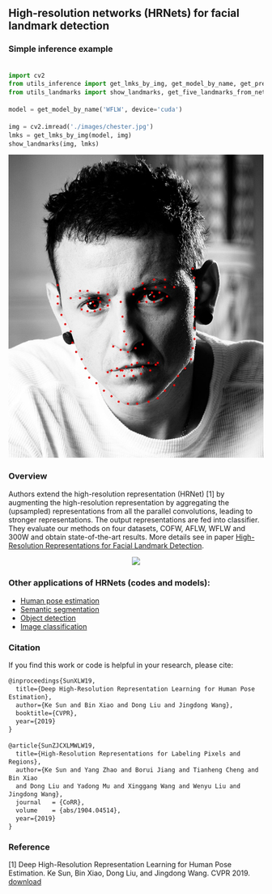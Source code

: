 ## High-resolution networks (HRNets) for facial landmark detection

### Simple inference example


```python

import cv2
from utils_inference import get_lmks_by_img, get_model_by_name, get_preds, decode_preds, crop
from utils_landmarks import show_landmarks, get_five_landmarks_from_net, alignment_orig

model = get_model_by_name('WFLW', device='cuda')

img = cv2.imread('./images/chester.jpg')
lmks = get_lmks_by_img(model, img) 
show_landmarks(img, lmks)


```
<div align=center>

![](images/chester_output.jpg)

</div>



### Overview

Authors extend the high-resolution representation (HRNet) [1] by augmenting the high-resolution representation by aggregating the (upsampled) 
representations from all the parallel convolutions, leading to stronger representations. The output representations are fed into
classifier. They evaluate our methods on four datasets, COFW, AFLW, WFLW and 300W and obtain state-of-the-art results. More details see in paper
[High-Resolution Representations for Facial Landmark Detection](https://arxiv.org/pdf/1904.04514.pdf). 


<div align=center>

![](images/hrnet.jpg)

</div>

 


### Other applications of HRNets (codes and models):
* [Human pose estimation](https://github.com/leoxiaobin/deep-high-resolution-net.pytorch)
* [Semantic segmentation](https://github.com/HRNet/HRNet-Semantic-Segmentation)
* [Object detection](https://github.com/HRNet/HRNet-Object-Detection)
* [Image classification](https://github.com/HRNet/HRNet-Image-Classification)
 
### Citation
If you find this work or code is helpful in your research, please cite:
````
@inproceedings{SunXLW19,
  title={Deep High-Resolution Representation Learning for Human Pose Estimation},
  author={Ke Sun and Bin Xiao and Dong Liu and Jingdong Wang},
  booktitle={CVPR},
  year={2019}
}

@article{SunZJCXLMWLW19,
  title={High-Resolution Representations for Labeling Pixels and Regions},
  author={Ke Sun and Yang Zhao and Borui Jiang and Tianheng Cheng and Bin Xiao 
  and Dong Liu and Yadong Mu and Xinggang Wang and Wenyu Liu and Jingdong Wang},
  journal   = {CoRR},
  volume    = {abs/1904.04514},
  year={2019}
}
````

### Reference
[1] Deep High-Resolution Representation Learning for Human Pose Estimation. Ke Sun, Bin Xiao, Dong Liu, and Jingdong Wang. CVPR 2019. [download](https://arxiv.org/pdf/1902.09212.pdf)


